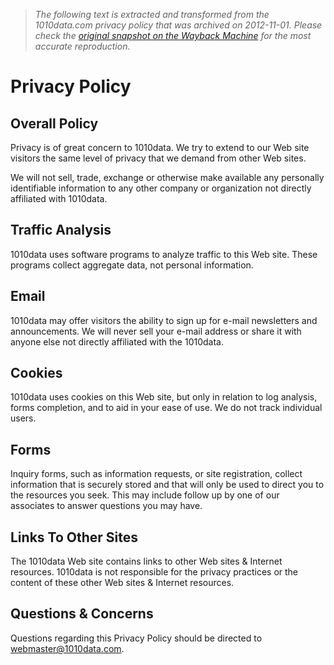 > *The following text is extracted and transformed from the 1010data.com privacy policy that was archived on 2012-11-01. Please check the [original snapshot on the Wayback Machine](https://web.archive.org/web/20121101024320id_/http%3A//www.1010data.com/privacy-policy) for the most accurate reproduction.*

# Privacy Policy

## Overall Policy

Privacy is of great concern to 1010data. We try to extend to our Web site visitors the same level of privacy that we demand from other Web sites.

We will not sell, trade, exchange or otherwise make available any personally identifiable information to any other company or organization not directly affiliated with 1010data.

## Traffic Analysis

1010data uses software programs to analyze traffic to this Web site. These programs collect aggregate data, not personal information.

## Email

1010data may offer visitors the ability to sign up for e-mail newsletters and announcements. We will never sell your e-mail address or share it with anyone else not directly affiliated with the 1010data.

## Cookies

1010data uses cookies on this Web site, but only in relation to log analysis, forms completion, and to aid in your ease of use. We do not track individual users.

## Forms

Inquiry forms, such as information requests, or site registration, collect information that is securely stored and that will only be used to direct you to the resources you seek. This may include follow up by one of our associates to answer questions you may have.

## Links To Other Sites

The 1010data Web site contains links to other Web sites & Internet resources. 1010data is not responsible for the privacy practices or the content of these other Web sites & Internet resources.

## Questions & Concerns

Questions regarding this Privacy Policy should be directed to [webmaster@1010data.com](mailto:webmaster@1010data.com).
